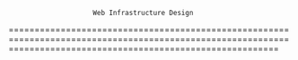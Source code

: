                          Web Infrastructure Design
================================================================================================================================================================
